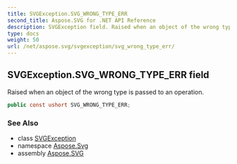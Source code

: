 ```yaml
---
title: SVGException.SVG_WRONG_TYPE_ERR
second_title: Aspose.SVG for .NET API Reference
description: SVGException field. Raised when an object of the wrong type is passed to an operation
type: docs
weight: 50
url: /net/aspose.svg/svgexception/svg_wrong_type_err/
---
```

## SVGException.SVG_WRONG_TYPE_ERR field

Raised when an object of the wrong type is passed to an operation.

```csharp
public const ushort SVG_WRONG_TYPE_ERR;
```

### See Also

* class [SVGException](../)
* namespace [Aspose.Svg](../../../aspose.svg/)
* assembly [Aspose.SVG](../../../)
